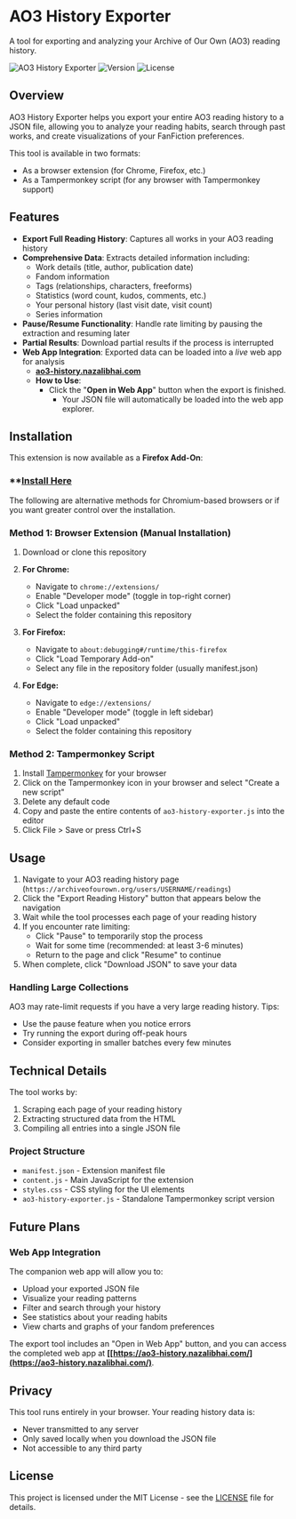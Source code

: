 # AO3 History Exporter

A tool for exporting and analyzing your Archive of Our Own (AO3) reading history.

![AO3 History Exporter](https://img.shields.io/badge/AO3-History%20Explorer-990000)
![Version](https://img.shields.io/badge/version-1.0.0-blue)
![License](https://img.shields.io/badge/license-MIT-green)

## Overview

AO3 History Exporter helps you export your entire AO3 reading history to a JSON file, allowing you to analyze your reading habits, search through past works, and create visualizations of your FanFiction preferences.

This tool is available in two formats:
- As a browser extension (for Chrome, Firefox, etc.)
- As a Tampermonkey script (for any browser with Tampermonkey support)

## Features

- **Export Full Reading History**: Captures all works in your AO3 reading history
- **Comprehensive Data**: Extracts detailed information including:
  - Work details (title, author, publication date)
  - Fandom information
  - Tags (relationships, characters, freeforms)
  - Statistics (word count, kudos, comments, etc.)
  - Your personal history (last visit date, visit count)
  - Series information
- **Pause/Resume Functionality**: Handle rate limiting by pausing the extraction and resuming later
- **Partial Results**: Download partial results if the process is interrupted
- **Web App Integration**: Exported data can be loaded into a *live* web app for analysis
  - **[ao3-history.nazalibhai.com](https://ao3-history.nazalibhai.com)**
  - **How to Use**:
    - Click the "**Open in Web App**" button when the export is finished.
      - Your JSON file will automatically be loaded into the web app explorer.

## Installation

This extension is now available as a **Firefox Add-On**: 

### **[Install Here](https://addons.mozilla.org/en-US/firefox/addon/ao3-history-exporter/)

The following are alternative methods for Chromium-based browsers or if you want greater control over the installation.

### Method 1: Browser Extension (Manual Installation)

1. Download or clone this repository

2. **For Chrome:**
   - Navigate to `chrome://extensions/`
   - Enable "Developer mode" (toggle in top-right corner)
   - Click "Load unpacked"
   - Select the folder containing this repository

3. **For Firefox:**
   - Navigate to `about:debugging#/runtime/this-firefox`
   - Click "Load Temporary Add-on"
   - Select any file in the repository folder (usually manifest.json)

4. **For Edge:**
   - Navigate to `edge://extensions/`
   - Enable "Developer mode" (toggle in left sidebar)
   - Click "Load unpacked"
   - Select the folder containing this repository

### Method 2: Tampermonkey Script

1. Install [Tampermonkey](https://www.tampermonkey.net/) for your browser
2. Click on the Tampermonkey icon in your browser and select "Create a new script"
3. Delete any default code
4. Copy and paste the entire contents of `ao3-history-exporter.js` into the editor
5. Click File > Save or press Ctrl+S

## Usage

1. Navigate to your AO3 reading history page (`https://archiveofourown.org/users/USERNAME/readings`)
2. Click the "Export Reading History" button that appears below the navigation
3. Wait while the tool processes each page of your reading history
4. If you encounter rate limiting:
   - Click "Pause" to temporarily stop the process
   - Wait for some time (recommended: at least 3-6 minutes)
   - Return to the page and click "Resume" to continue
5. When complete, click "Download JSON" to save your data

### Handling Large Collections

AO3 may rate-limit requests if you have a very large reading history. Tips:
- Use the pause feature when you notice errors
- Try running the export during off-peak hours
- Consider exporting in smaller batches every few minutes

## Technical Details

The tool works by:
1. Scraping each page of your reading history
2. Extracting structured data from the HTML
3. Compiling all entries into a single JSON file

### Project Structure

- `manifest.json` - Extension manifest file
- `content.js` - Main JavaScript for the extension
- `styles.css` - CSS styling for the UI elements
- `ao3-history-exporter.js` - Standalone Tampermonkey script version

## Future Plans

### Web App Integration

The companion web app will allow you to:
- Upload your exported JSON file
- Visualize your reading patterns
- Filter and search through your history
- See statistics about your reading habits
- View charts and graphs of your fandom preferences

The export tool includes an "Open in Web App" button, and you can access the completed web app at **[[https://ao3-history.nazalibhai.com/](https://ao3-history.nazalibhai.com/)**.

## Privacy

This tool runs entirely in your browser. Your reading history data is:
- Never transmitted to any server
- Only saved locally when you download the JSON file
- Not accessible to any third party

## License

This project is licensed under the MIT License - see the [LICENSE](LICENSE) file for details.
